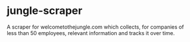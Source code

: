 # jungle-scraper
A scraper for welcometothejungle.com which collects, for companies of less than 50 employees, relevant information and tracks it over time. 
